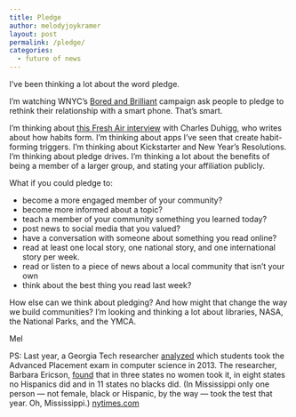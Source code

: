 ```yaml
---
title: Pledge
author: melodyjoykramer
layout: post
permalink: /pledge/
categories:
  - future of news
---
```

I&#8217;ve been thinking a lot about the word pledge.

I&#8217;m watching WNYC&#8217;s <a href="http://www.wnyc.org/series/bored-and-brilliant/" data-cke-saved-href="http://www.wnyc.org/series/bored-and-brilliant/">Bored and Brilliant</a> campaign ask people to pledge to rethink their relationship with a smart phone. That&#8217;s smart.

I&#8217;m thinking about <a href="http://www.npr.org/2012/03/05/147192599/habits-how-they-form-and-how-to-break-them" data-cke-saved-href="http://www.npr.org/2012/03/05/147192599/habits-how-they-form-and-how-to-break-them">this Fresh Air interview</a> with Charles Duhigg, who writes about how habits form. I&#8217;m thinking about apps I&#8217;ve seen that create habit-forming triggers. I&#8217;m thinking about Kickstarter and New Year&#8217;s Resolutions. I&#8217;m thinking about pledge drives. I&#8217;m thinking a lot about the benefits of being a member of a larger group, and stating your affiliation publicly.

What if you could pledge to:

  * become a more engaged member of your community?
  * become more informed about a topic?
  * teach a member of your community something you learned today?
  * post news to social media that you valued?
  * have a conversation with someone about something you read online?
  * read at least one local story, one national story, and one international story per week.
  * read or listen to a piece of news about a local community that isn&#8217;t your own
  * think about the best thing you read last week?

How else can we think about pledging? And how might that change the way we build communities? I&#8217;m looking and thinking a lot about libraries, NASA, the National Parks, and the YMCA.

Mel

PS: Last year, a Georgia Tech researcher <a title="Georgia Tech" href="http://home.cc.gatech.edu/ice-gt/556" data-cke-saved-href="http://home.cc.gatech.edu/ice-gt/556">analyzed</a> which students took the Advanced Placement exam in computer science in 2013. The researcher, Barbara Ericson, <a title="Education Week" href="http://blogs.edweek.org/edweek/curriculum/2014/01/girls_african_americans_and_hi.html" data-cke-saved-href="http://blogs.edweek.org/edweek/curriculum/2014/01/girls_african_americans_and_hi.html">found</a> that in three states no women took it, in eight states no Hispanics did and in 11 states no blacks did. (In Mississippi only one person — not female, black or Hispanic, by the way — took the test that year. Oh, Mississippi.) <a href="http://www.nytimes.com/2015/02/02/opinion/charles-blow-a-future-segregated-by-science.html" data-cke-saved-href="http://www.nytimes.com/2015/02/02/opinion/charles-blow-a-future-segregated-by-science.html">nytimes.com</a>